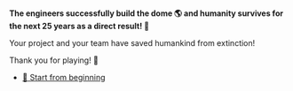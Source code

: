**The engineers successfully build the dome 🌎 and humanity survives for the next 25 years as a direct result! 🥳**

Your project and your team have saved humankind from extinction! 

Thank you for playing! 👏

- [🔄 Start from beginning](../begin-journey.md)